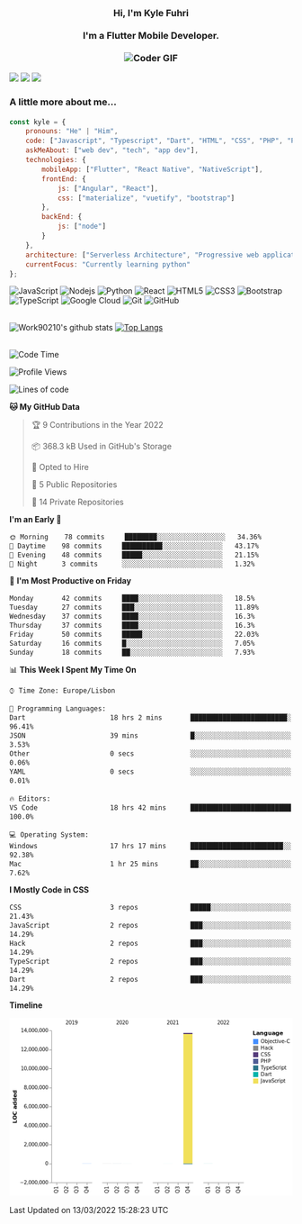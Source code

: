 
<h3 align="center">
  <abc>
    <br />Hi, I'm Kyle Fuhri<br />
    <br />
    I'm a Flutter Mobile Developer. <br />
    <br />
    <img
      src="https://media.giphy.com/media/SWoSkN6DxTszqIKEqv/giphy.gif"
      alt="Coder GIF"
      width="500"
      height="400"
    />
  </abc>
</h3>
<img src="https://img.shields.io/badge/Flutter%20-%2302569B.svg?&style=for-the-badge&logo=Flutter&logoColor=white" />
<img src="https://img.shields.io/badge/angular%20-%23DD0031.svg?&style=for-the-badge&logo=angular&logoColor=white"/>
<img src="https://img.shields.io/badge/react%20-%2320232a.svg?&style=for-the-badge&logo=react&logoColor=%2361DAFB"/>

<h3>A little more about me...  </h3>

```javascript
const kyle = {
    pronouns: "He" | "Him",
    code: ["Javascript", "Typescript", "Dart", "HTML", "CSS", "PHP", "Python"],
    askMeAbout: ["web dev", "tech", "app dev"],
    technologies: {
        mobileApp: ["Flutter", "React Native", "NativeScript"],
        frontEnd: {
            js: ["Angular", "React"],
            css: ["materialize", "vuetify", "bootstrap"]
        },
        backEnd: {
            js: ["node"]
        }
    },
    architecture: ["Serverless Architecture", "Progressive web applications", "Single page applications"],
    currentFocus: "Currently learning python"
};
```

![JavaScript](https://img.shields.io/badge/-JavaScript-black?style=flat-square&logo=javascript)
![Nodejs](https://img.shields.io/badge/-Nodejs-black?style=flat-square&logo=Node.js)
![Python](https://img.shields.io/badge/-Python-black?style=flat-square&logo=Python)
![React](https://img.shields.io/badge/-React-black?style=flat-square&logo=react)
![HTML5](https://img.shields.io/badge/-HTML5-E34F26?style=flat-square&logo=html5&logoColor=white)
![CSS3](https://img.shields.io/badge/-CSS3-1572B6?style=flat-square&logo=css3)
![Bootstrap](https://img.shields.io/badge/-Bootstrap-563D7C?style=flat-square&logo=bootstrap)
![TypeScript](https://img.shields.io/badge/-TypeScript-007ACC?style=flat-square&logo=typescript)
![Google Cloud](https://img.shields.io/badge/Google%20Cloud-black?style=flat-square&logo=google-cloud)
![Git](https://img.shields.io/badge/-Git-black?style=flat-square&logo=git)
![GitHub](https://img.shields.io/badge/-GitHub-181717?style=flat-square&logo=github)
</br>
</br>


![Work90210's github stats](https://github-readme-stats.vercel.app/api?username=work90210)
[![Top Langs](https://github-readme-stats.vercel.app/api/top-langs/?username=work90210)](https://github.com/work90210/github-readme-stats)
</br>
</br>
<!--START_SECTION:waka-->
![Code Time](http://img.shields.io/badge/Code%20Time-552%20hrs%205%20mins-blue)

![Profile Views](http://img.shields.io/badge/Profile%20Views-1-blue)

![Lines of code](https://img.shields.io/badge/From%20Hello%20World%20I%27ve%20Written-14%20Million%20lines%20of%20code-blue)

**🐱 My GitHub Data** 

> 🏆 9 Contributions in the Year 2022
 > 
> 📦 368.3 kB Used in GitHub's Storage 
 > 
> 💼 Opted to Hire
 > 
> 📜 5 Public Repositories 
 > 
> 🔑 14 Private Repositories  
 > 
**I'm an Early 🐤** 

```text
🌞 Morning    78 commits     ████████░░░░░░░░░░░░░░░░░   34.36% 
🌆 Daytime    98 commits     ██████████░░░░░░░░░░░░░░░   43.17% 
🌃 Evening    48 commits     █████░░░░░░░░░░░░░░░░░░░░   21.15% 
🌙 Night      3 commits      ░░░░░░░░░░░░░░░░░░░░░░░░░   1.32%

```
📅 **I'm Most Productive on Friday** 

```text
Monday       42 commits     ████░░░░░░░░░░░░░░░░░░░░░   18.5% 
Tuesday      27 commits     ███░░░░░░░░░░░░░░░░░░░░░░   11.89% 
Wednesday    37 commits     ████░░░░░░░░░░░░░░░░░░░░░   16.3% 
Thursday     37 commits     ████░░░░░░░░░░░░░░░░░░░░░   16.3% 
Friday       50 commits     █████░░░░░░░░░░░░░░░░░░░░   22.03% 
Saturday     16 commits     █░░░░░░░░░░░░░░░░░░░░░░░░   7.05% 
Sunday       18 commits     ██░░░░░░░░░░░░░░░░░░░░░░░   7.93%

```


📊 **This Week I Spent My Time On** 

```text
⌚︎ Time Zone: Europe/Lisbon

💬 Programming Languages: 
Dart                     18 hrs 2 mins       ████████████████████████░   96.41% 
JSON                     39 mins             █░░░░░░░░░░░░░░░░░░░░░░░░   3.53% 
Other                    0 secs              ░░░░░░░░░░░░░░░░░░░░░░░░░   0.06% 
YAML                     0 secs              ░░░░░░░░░░░░░░░░░░░░░░░░░   0.01%

🔥 Editors: 
VS Code                  18 hrs 42 mins      █████████████████████████   100.0%

💻 Operating System: 
Windows                  17 hrs 17 mins      ███████████████████████░░   92.38% 
Mac                      1 hr 25 mins        ██░░░░░░░░░░░░░░░░░░░░░░░   7.62%

```

**I Mostly Code in CSS** 

```text
CSS                      3 repos             █████░░░░░░░░░░░░░░░░░░░░   21.43% 
JavaScript               2 repos             ███░░░░░░░░░░░░░░░░░░░░░░   14.29% 
Hack                     2 repos             ███░░░░░░░░░░░░░░░░░░░░░░   14.29% 
TypeScript               2 repos             ███░░░░░░░░░░░░░░░░░░░░░░   14.29% 
Dart                     2 repos             ███░░░░░░░░░░░░░░░░░░░░░░   14.29%

```


**Timeline**

![Chart not found](https://raw.githubusercontent.com/Work90210/Work90210/main/charts/bar_graph.png) 


 Last Updated on 13/03/2022 15:28:23 UTC
<!--END_SECTION:waka-->
